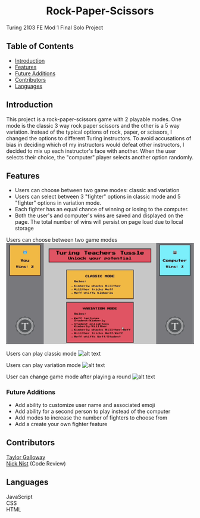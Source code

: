 <h1 align="center">Rock-Paper-Scissors</h1>

Turing 2103 FE Mod 1 Final Solo Project
## Table of Contents
* [Introduction](#introduction)
* [Features](#Features)
* [Future Additions](#Future-Additions)
* [Contributors](#Contributors)
* [Languages](#Languages)

## Introduction
This project is a rock-paper-scissors game with 2 playable modes. One mode is the classic 3 way rock paper scissors and the other is a 5 way variation. Instead of the typical options of rock, paper, or scissors, I changed the options to different Turing instructors. To avoid accusations of bias in deciding which of my instructors would defeat other instructors, I decided to mix up each instructor's face with another. When the user selects their choice, the "computer" player selects another option randomly.

## Features
- Users can choose between two game modes: classic and variation
- Users can select between 3 "fighter" options in classic mode and 5 "fighter" options in variation mode.
- Each fighter has an equal chance of winning or losing to the computer.
- Both the user's and computer's wins are saved and displayed on the page. The total number of wins will persist on page load due to local storage

Users can choose between two game modes
![alt text](./gifs/mode-demonstration.gif)

Users can play classic mode
![alt text](./gifs/3-fighter-demo2.gif)

Users can play variation mode
![alt text](./gifs/5-fighter-demo.gif)

User can change game mode after playing a round
![alt text](./gifs/change-game-2.gif)

### Future Additions
- Add ability to customize user name and associated emoji
- Add ability for a second person to play instead of the computer
- Add modes to increase the number of fighters to choose from
- Add a create your own fighter feature

## Contributors
[Taylor Galloway](https://github.com/tylrs)<br>
[Nick Nist](https://github.com/nicknist) (Code Review)

## Languages
JavaScript  
CSS  
HTML
